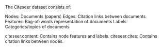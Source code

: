The Citeseer dataset consists of:

Nodes: Documents (papers)
Edges: Citation links between documents
Features: Bag-of-words representation of documents
Labels: Categories/topics of documents


citeseer.content: Contains node features and labels.
citeseer.cites: Contains citation links between nodes.